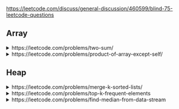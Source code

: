 https://leetcode.com/discuss/general-discussion/460599/blind-75-leetcode-questions

<h2>Array</h2>

<details>
  <summary>https://leetcode.com/problems/two-sum/
  </summary>
  
Given an array of integers nums and an integer target, return indices of the two numbers such that they add up to target.

You may assume that each input would have exactly one solution, and you may not use the same element twice.

You can return the answer in any order.
 ```cs
 public int[] TwoSum(int[] nums, int target) {        
      int[] ans = new int[2]; 
      var dic = new Dictionary<int, int>();
      for (int i=0; i< nums.Length; i++) {
          if (dic.ContainsKey(target - nums[i])) {
              ans = new int[]{ dic[target - nums[i]], i };
          }
          else {
              if (!dic.ContainsKey(nums[i]))
                  dic.Add(nums[i], i); 
          }
      }        
      return ans;        
  }
 ```
  
</details>

<details>
  <summary>https://leetcode.com/problems/product-of-array-except-self/
  </summary>
  
  Given an integer array <code>nums</code>, return an array answer such that <code>answer[i]</code> <i>is equal to the product of all the elements of</i> <code>nums</code> <i>except</i> <code>nums[i]</code>.

  The product of any prefix or suffix of nums is guaranteed to fit in a <b>32-bit</b> integer.

You must write an algorithm that runs in O(n) time and without using the division operation.
  
  ```cs 
  public int[] ProductExceptSelf(int[] nums) {
      var n = nums.Length;         
      var L = new int[n]; //At i: L[i] = nums[0] * nums[1] * ... * nums[i - 1]
      var R = new int[n]; //At i: R[i] = num[n-1] * nums[n-2]
      var ans = new int[n]; //At i: ans[i] = L[i] * R[i];        
      L[0] = 1; 
      for (int i=1; i< n; i++) {
          L[i] = L[i -1] * nums[i-1]; 
      }        
      R[n-1] = 1; 
      for (int i= n-2; i>=0; i--) {
          R[i] = R[i+1] * nums[i+1];
      }        
      for (int i=0; i< n; i++) {
          ans[i] = R[i] * L[i];
      }        
      return ans;
  }
  ```
  
</details>


<h2>Heap</h2>
<details>
<summary>https://leetcode.com/problems/merge-k-sorted-lists/</summary>

You are given an array of k linked-lists lists, each linked-list is sorted in ascending order.

Merge all the linked-lists into one sorted linked-list and return it.

```cs
public ListNode MergeKLists(ListNode[] lists) {  
        //Convert to List so we can remove when the list (of lists) is null
        var lList = lists.Where(c => c != null).ToList(); //Remove null list
        if (lList.Count == 0) {
            return null;
        }        
        var ans = new ListNode(); //Find next Node
        var fAn = ans; //Final answer
        while (lList.Count > 0) {
            var min = int.MaxValue; //Find the smallest value
            int minNodeIndex = -1;  //Mark the index of the list which has smallest value
            for(var i=0; i< lList.Count; i++) {
                if (min > lList[i].val) {
                    min = lList[i].val; 
                    minNodeIndex = i;
                }
            }
            lList[minNodeIndex] = lList[minNodeIndex].next; //When found the list, go to next one
            if (lList[minNodeIndex] == null) { //If this list reach the end, remove the list
                lList.RemoveAt(minNodeIndex);
            }
            ans.val = min;
            if (lList.Count > 0) {
                ans.next = new ListNode();
                ans = ans.next;
            }
        }
        return fAn;  
    }
```

</details>
  
<details>
  <summary>https://leetcode.com/problems/top-k-frequent-elements</summary> 
  
  Given an integer array nums and an integer k, return the k most frequent elements. You may return the answer in any order.
  
  ```cs
  public int[] TopKFrequent(int[] nums, int k) {         
      var dic = new Dictionary<int, int>();
      //Count the frequency of each elements
      for (int i=0; i< nums.Length; i++) {
          dic[nums[i]] = dic.ContainsKey(nums[i]) ? dic[nums[i]] + 1 : 1;
      }        
      var queue = new PriorityQueue<int,int>(); 
      foreach (var key in dic.Keys) {
          queue.Enqueue(key, -dic[key]);  //Add -dic[key] to order descending (most frequent)
      }        
      var ans = new int[k];
      int j =0; 
      while (j < k) {            
          ans[j] = queue.Dequeue(); 
          j++;
      }
      return ans;        
  }
  ```
</details>
  
<details>
  <summary>https://leetcode.com/problems/find-median-from-data-stream</summary>
  
  ```cs
  public class MedianFinder {   
    /*
    Concept: We use 2 priority queue
    First one is accending for big number
    And the other is decending for small number 
    */
    PriorityQueue<int,int> bigNumber; 
    PriorityQueue<int,int> smallNumber; 
    public MedianFinder() {
        bigNumber = new PriorityQueue<int,int>();
        smallNumber = new PriorityQueue<int,int>(Comparer<int>.Create((a,b) => b -a));
    }
    
    public void AddNum(int num) {         
        if (smallNumber.Count > bigNumber.Count) { //Try to add to bigNumber
            var biggestOfSmall = smallNumber.Peek(); 
            if (biggestOfSmall <= num) {   //Can add directly to big list
                bigNumber.Enqueue(num, num);
            }
            else {   
                //Need to move biggest element in small queue to big list, 
                //because new element is belong to small list
                smallNumber.Dequeue();
                smallNumber.Enqueue(num, num);
                bigNumber.Enqueue(biggestOfSmall, biggestOfSmall);
            }
        }
        else { //Add to smallNumber
            if (smallNumber.Count == 0) {
                smallNumber.Enqueue(num, num);
            }
            else {
                var smallestOfBig = bigNumber.Peek(); 
                if (smallestOfBig < num) {
                    bigNumber.Dequeue(); 
                    bigNumber.Enqueue(num, num);
                    smallNumber.Enqueue(smallestOfBig, smallestOfBig);
                }
                else {
                    smallNumber.Enqueue(num, num);
                }
            }
        }        
    }
    
    public double FindMedian() {
        if (smallNumber.Count > bigNumber.Count) {
            return smallNumber.Peek() * 1.0;
        }
        else {
            return (smallNumber.Peek() + bigNumber.Peek()) / 2.0; 
        }
    }
}
  ```
  </details>
  

